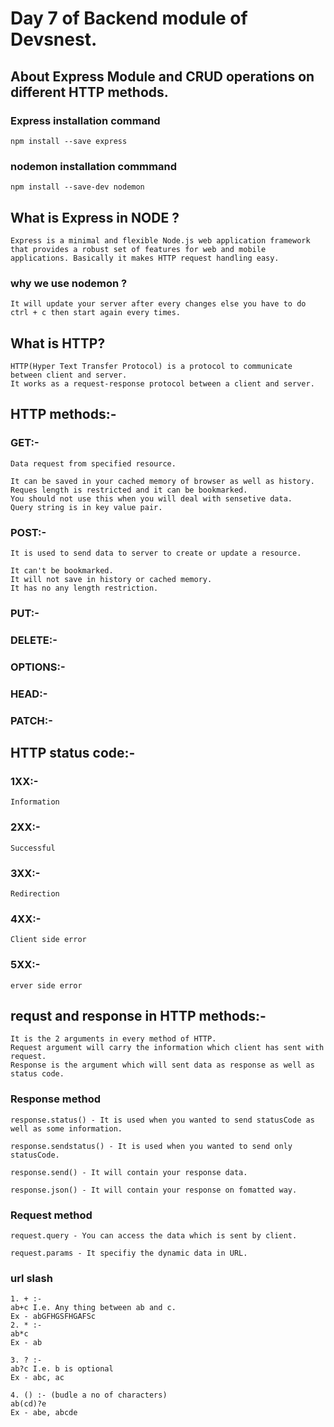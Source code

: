 # Day 7 of Backend module of Devsnest.

## About Express Module and CRUD operations on different HTTP methods.

### Express installation command
    npm install --save express

### nodemon installation commmand
    npm install --save-dev nodemon

## What is Express in NODE ?
    Express is a minimal and flexible Node.js web application framework that provides a robust set of features for web and mobile applications. Basically it makes HTTP request handling easy.

### why we use nodemon ?
    It will update your server after every changes else you have to do ctrl + c then start again every times.

## What is HTTP?
    HTTP(Hyper Text Transfer Protocol) is a protocol to communicate between client and server.
    It works as a request-response protocol between a client and server.

## HTTP methods:-

### GET:-
    Data request from specified resource.

    It can be saved in your cached memory of browser as well as history.
    Reques length is restricted and it can be bookmarked.
    You should not use this when you will deal with sensetive data.
    Query string is in key value pair.

### POST:-
    It is used to send data to server to create or update a resource.
    
    It can't be bookmarked.
    It will not save in history or cached memory.
    It has no any length restriction.

### PUT:-

### DELETE:-
### OPTIONS:-
### HEAD:-
### PATCH:-

## HTTP status code:-
### 1XX:-
    Information

### 2XX:-
    Successful
### 3XX:-
    Redirection
### 4XX:-
    Client side error
### 5XX:-
    erver side error

## requst and response in HTTP methods:-
    It is the 2 arguments in every method of HTTP.
    Request argument will carry the information which client has sent with request.
    Response is the argument which will sent data as response as well as status code.

### Response method
    response.status() - It is used when you wanted to send statusCode as well as some information.

    response.sendstatus() - It is used when you wanted to send only statusCode.

    response.send() - It will contain your response data.

    response.json() - It will contain your response on fomatted way.

### Request method

    request.query - You can access the data which is sent by client.

    request.params - It specifiy the dynamic data in URL.
    
### url slash

    1. + :-
    ab+c I.e. Any thing between ab and c.
    Ex - abGFHGSFHGAFSc
    2. * :-
    ab*c
    Ex - ab

    3. ? :-
    ab?c I.e. b is optional
    Ex - abc, ac

    4. () :- (budle a no of characters)
    ab(cd)?e
    Ex - abe, abcde

